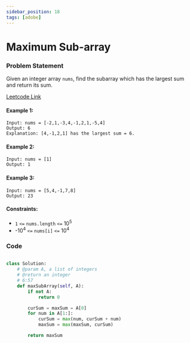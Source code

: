 ```yaml
---
sidebar_position: 18
tags: [adobe]
---
```


# Maximum Sub-array

### Problem Statement

Given an integer array `nums`, find the
subarray which has the largest sum and return its sum.

[Leetcode Link](https://leetcode.com/problems/maximum-subarray/)

#### Example 1:

```
Input: nums = [-2,1,-3,4,-1,2,1,-5,4]
Output: 6
Explanation: [4,-1,2,1] has the largest sum = 6.
```

#### Example 2:

```
Input: nums = [1]
Output: 1
```

#### Example 3:

```
Input: nums = [5,4,-1,7,8]
Output: 23
```

#### Constraints:

- `1` `<=` `nums.length` `<=` 10<sup>5</sup>
- -10<sup>4</sup> `<=` `nums[i]` `<=` 10<sup>4</sup>

### Code

```python title="Python Code"

class Solution:
    # @param A, a list of integers
    # @return an integer
    # 6:57
    def maxSubArray(self, A):
        if not A:
            return 0

        curSum = maxSum = A[0]
        for num in A[1:]:
            curSum = max(num, curSum + num)
            maxSum = max(maxSum, curSum)

        return maxSum
```
